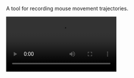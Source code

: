 A tool for recording mouse movement trajectories.

<video src="https://github.com/user-attachments/assets/8f4edca9-0f27-46ef-ad47-119f53a1d2ca" controls="controls" style="max-width: 700px;"></video>
